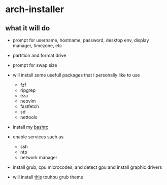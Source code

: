 # arch-installer

## what it will do

- prompt for username, hostname, password, desktop env, display manager, timezone, etc

- partition and format drive

- prompt for swap size

- will install some usefull packages that i personally like to use
  - fzf
  - ripgrep
  - eza
  - neovim
  - fastfetch
  - sd
  - nettools

- install my [bashrc](https://github.com/fruitsaladchan/bashrc/tree/main)

- enable services such as
  - ssh
  - ntp
  - network manager

 
- install grub, cpu microcodes, and detect gpu and install graphic drivers

- will install [this](https://github.com/13atm01/GRUB-Theme/tree/master/Touhou%20Project) touhou grub theme
